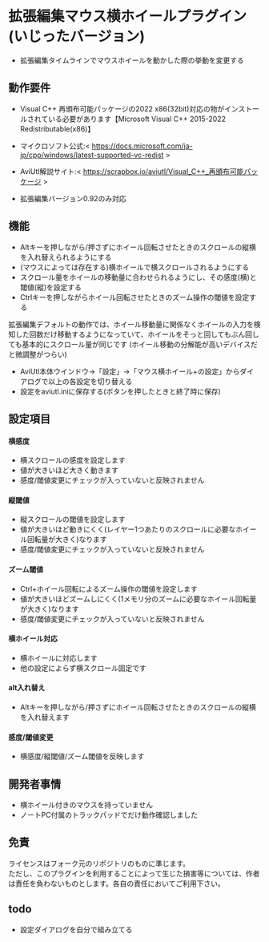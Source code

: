 # 拡張編集マウス横ホイールプラグイン(いじったバージョン)
- 拡張編集タイムラインでマウスホイールを動かした際の挙動を変更する

## 動作要件
- Visual C++ 再頒布可能パッケージの2022 x86(32bit)対応の物がインストールされている必要があります【Microsoft Visual C++ 2015-2022 Redistributable(x86)】
- マイクロソフト公式:< https://docs.microsoft.com/ja-jp/cpp/windows/latest-supported-vc-redist >
- AviUtl解説サイト:< https://scrapbox.io/aviutl/Visual_C++_再頒布可能パッケージ >

- 拡張編集バージョン0.92のみ対応

## 機能
- Altキーを押しながら/押さずにホイール回転させたときのスクロールの縦横を入れ替えられるようにする
- (マウスによっては存在する)横ホイールで横スクロールされるようにする
- スクロール量をホイールの移動量に合わせられるようにし、その感度(横)と閾値(縦)を設定する  
- Ctrlキーを押しながらホイール回転させたときのズーム操作の閾値を設定する  

拡張編集デフォルトの動作では、ホイール移動量に関係なくホイールの入力を検知した回数だけ移動するようになっていて、ホイールをそっと回してもぶん回しても基本的にスクロール量が同じです
(ホイール移動の分解能が高いデバイスだと微調整がつらい)

- AviUtl本体ウインドウ→「設定」→「マウス横ホイール+の設定」からダイアログで以上の各設定を切り替える
- 設定をaviutl.iniに保存する(ボタンを押したときと終了時に保存)

## 設定項目
#### 横感度
- 横スクロールの感度を設定します
- 値が大きいほど大きく動きます
- 感度/閾値変更にチェックが入っていないと反映されません
#### 縦閾値
- 縦スクロールの閾値を設定します
- 値が大きいほど動きにくく(レイヤー1つあたりのスクロールに必要なホイール回転量が大きく)なります
- 感度/閾値変更にチェックが入っていないと反映されません
#### ズーム閾値
- Ctrl+ホイール回転によるズーム操作の閾値を設定します
- 値が大きいほどズームしにくく(1メモリ分のズームに必要なホイール回転量が大きく)なります
- 感度/閾値変更にチェックが入っていないと反映されません
#### 横ホイール対応
- 横ホイールに対応します
- 他の設定によらず横スクロール固定です
#### alt入れ替え
- Altキーを押しながら/押さずにホイール回転させたときのスクロールの縦横を入れ替えます
#### 感度/閾値変更
- 横感度/縦閾値/ズーム閾値を反映します

## 開発者事情
- 横ホイール付きのマウスを持っていません
- ノートPC付属のトラックパッドでだけ動作確認しました

## 免責
ライセンスはフォーク元のリポジトリのものに準じます。  
ただし、このプラグインを利用することによって生じた損害等については、作者は責任を負わないものとします。各自の責任においてご利用下さい。

## todo
- 設定ダイアログを自分で組み立てる
